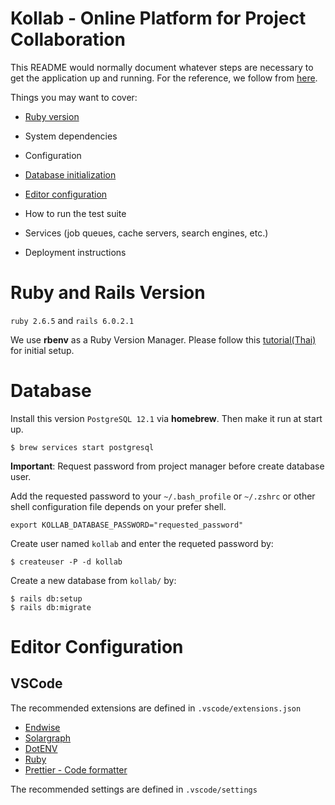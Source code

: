 # Kollab - Online Platform for Project Collaboration

This README would normally document whatever steps are necessary to get the
application up and running. For the reference, we follow from [here](https://dev.to/vvo/a-rails-6-setup-guide-for-2019-and-2020-hf5).


Things you may want to cover:

* [Ruby version](#-ruby-and-rails-version)

* System dependencies

* Configuration

* [Database initialization](#-database)

* [Editor configuration](#editor-configuration)

* How to run the test suite

* Services (job queues, cache servers, search engines, etc.)

* Deployment instructions


# Ruby and Rails Version
`ruby 2.6.5` and `rails 6.0.2.1`

We use **rbenv** as a Ruby Version Manager. Please follow this [tutorial(Thai)](https://blog.datawow.io/%E0%B9%80%E0%B8%82%E0%B8%B5%E0%B8%A2%E0%B8%99%E0%B9%80%E0%B8%A7%E0%B9%87%E0%B8%9A%E0%B8%87%E0%B9%88%E0%B8%B2%E0%B8%A2%E0%B9%86%E0%B8%88%E0%B8%B2%E0%B8%81%E0%B8%A8%E0%B8%B9%E0%B8%99%E0%B8%A2%E0%B9%8C%E0%B8%94%E0%B9%89%E0%B8%A7%E0%B8%A2-ruby-on-rails-part-i-840749ecc4e8) for initial setup.

# Database
Install this version `PostgreSQL 12.1` via **homebrew**. Then make it run at start up.
```
$ brew services start postgresql
```

**Important**: Request password from project manager before create database user.

Add the requested password to your `~/.bash_profile` or  `~/.zshrc` or other shell configuration file depends on your prefer shell.
```
export KOLLAB_DATABASE_PASSWORD="requested_password"
```

Create user named `kollab` and enter the requeted password by:
```
$ createuser -P -d kollab
```

Create a new database from `kollab/` by:
```
$ rails db:setup
$ rails db:migrate
```

# Editor Configuration
## VSCode
The recommended extensions are defined in `.vscode/extensions.json`
- [Endwise](https://marketplace.visualstudio.com/items?itemName=kaiwood.endwise)
- [Solargraph](https://marketplace.visualstudio.com/items?itemName=castwide.solargraph)
- [DotENV](https://marketplace.visualstudio.com/items?itemName=mikestead.dotenv)
- [Ruby](https://marketplace.visualstudio.com/items?itemName=rebornix.Ruby)
- [Prettier - Code formatter](https://marketplace.visualstudio.com/items?itemName=esbenp.prettier-vscode)

The recommended settings are defined in `.vscode/settings`
